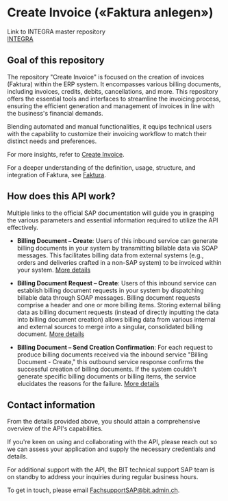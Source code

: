 # Create Invoice («Faktura anlegen»)

Link to INTEGRA master repository  
[INTEGRA](https://github.com/Integra-SUPERB/INTEGRA)

## Goal of this repository

The repository "Create Invoice" is focused on the creation of invoices (Faktura) within the ERP system. It encompasses various billing documents, including invoices, credits, debits, cancellations, and more. This repository offers the essential tools and interfaces to streamline the invoicing process, ensuring the efficient generation and management of invoices in line with the business's financial demands.

Blending automated and manual functionalities, it equips technical users with the capability to customize their invoicing workflow to match their distinct needs and preferences.

For more insights, refer to [Create Invoice](https://help.sap.com/docs/SAP_ERP/3c8204a4aeba432a863131243594c715/da24c0534b22b64ce10000000a174cb4.html?version=6.05.latest).

For a deeper understanding of the definition, usage, structure, and integration of Faktura, see [Faktura](https://help.sap.com/docs/SAP_ERP/3c8204a4aeba432a863131243594c715/7269b753128eb44ce10000000a174cb4.html?version=6.05.latest).

## How does this API work?

Multiple links to the official SAP documentation will guide you in grasping the various parameters and essential information required to utilize the API effectively.

- **Billing Document – Create**: 
  Users of this inbound service can generate billing documents in your system by transmitting billable data via SOAP messages. This facilitates billing data from external systems (e.g., orders and deliveries crafted in a non-SAP system) to be invoiced within your system.
  [More details](https://api.sap.com/api/BILLINGDOCUMENTREQUEST_IN/overview)

- **Billing Document Request – Create**: 
  Users of this inbound service can establish billing document requests in your system by dispatching billable data through SOAP messages. Billing document requests comprise a header and one or more billing items. Storing external billing data as billing document requests (instead of directly inputting the data into billing document creation) allows billing data from various internal and external sources to merge into a singular, consolidated billing document.
  [More details](https://api.sap.com/api/BDR_REQUEST_IN/overview)

- **Billing Document – Send Creation Confirmation**: 
  For each request to produce billing documents received via the inbound service "Billing Document - Create," this outbound service response confirms the successful creation of billing documents. If the system couldn't generate specific billing documents or billing items, the service elucidates the reasons for the failure.
  [More details](https://api.sap.com/api/CO_SDBIL_ESR_BD_CONF_OUT/overview)

## Contact information

From the details provided above, you should attain a comprehensive overview of the API's capabilities.

If you're keen on using and collaborating with the API, please reach out so we can assess your application and supply the necessary credentials and details.

For additional support with the API, the BIT technical support SAP team is on standby to address your inquiries during regular business hours.

To get in touch, please email [FachsupportSAP@bit.admin.ch](mailto:FachsupportSAP@bit.admin.ch).
